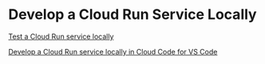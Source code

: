 # Develop a Cloud Run Service Locally

[Test a Cloud Run service locally](https://cloud.google.com/run/docs/testing/local)

[Develop a Cloud Run service locally in Cloud Code for VS Code](https://cloud.google.com/code/docs/vscode/develop-service)